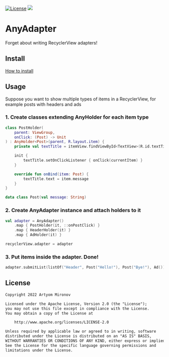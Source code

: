 [![License](https://img.shields.io/badge/License-Apache%202.0-orange.svg)](https://opensource.org/licenses/Apache-2.0)
[![](https://jitpack.io/v/artyommironov/anyadapter.svg)](https://jitpack.io/#artyommironov/anyadapter)

# AnyAdapter
Forget about writing RecyclerView adapters!

## Install
[How to install](https://jitpack.io/#artyommironov/anyadapter/1.0.1)

## Usage
Suppose you want to show multiple types of items in a RecyclerView, for example posts with headers and ads

### 1. Create classes extending AnyHolder for each item type
```kotlin
class PostHolder(
    parent: ViewGroup,
    onClick: (Post) -> Unit
) : AnyHolder<Post>(parent, R.layout.item) {
    private val textTitle = itemView.findViewById<TextView>(R.id.textTitle)

    init {
        textTitle.setOnClickListener { onClick(currentItem) }
    }

    override fun onBind(item: Post) {
        textTitle.text = item.message
    }
}

data class Post(val message: String)
```

### 2. Create AnyAdapter instance and attach holders to it
```kotlin
val adapter = AnyAdapter()
    .map { PostHolder(it, ::onPostClick) }
    .map { HeaderHolder(it) }
    .map { AdHolder(it) }

recyclerView.adapter = adapter
```

### 3. Put items inside the adapter. Done!
```kotlin
adapter.submitList(listOf("Header", Post("Hello!"), Post("Bye!"), Ad()))
```

## License
```txt
Copyright 2022 Artyom Mironov

Licensed under the Apache License, Version 2.0 (the "License");
you may not use this file except in compliance with the License.
You may obtain a copy of the License at

    http://www.apache.org/licenses/LICENSE-2.0

Unless required by applicable law or agreed to in writing, software
distributed under the License is distributed on an "AS IS" BASIS,
WITHOUT WARRANTIES OR CONDITIONS OF ANY KIND, either express or implied.
See the License for the specific language governing permissions and
limitations under the License.
```
